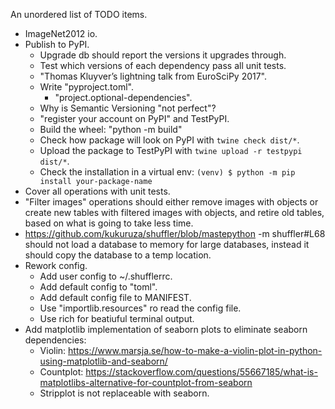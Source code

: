An unordered list of TODO items.

- ImageNet2012 io.
- Publish to PyPI.
  - Upgrade db should report the versions it upgrades through.
  - Test which versions of each dependency pass all unit tests.
  - "Thomas Kluyver’s lightning talk from EuroSciPy 2017".
  - Write "pyproject.toml".
    - "project.optional-dependencies".
  - Why is Semantic Versioning "not perfect"?
  - "register your account on PyPI" and TestPyPI.
  - Build the wheel: "python -m build" 
  - Check how package will look on PyPI with `twine check dist/*`.
  - Upload the package to TestPyPI with `twine upload -r testpypi dist/*`.
  - Check the installation in a virtual env: `(venv) $ python -m pip install your-package-name`
- Cover all operations with unit tests.
- "Filter images" operations should either remove images with objects or create new tables with filtered images with objects, and retire old tables, based on what is going to take less time.
- https://github.com/kukuruza/shuffler/blob/mastepython -m shuffler#L68 should not load a database to memory for large databases, instead it should copy the database to a temp location.
- Rework config.
  - Add user config to ~/.shufflerrc.
  - Add default config to "toml".
  - Add default config file to MANIFEST.
  - Use "importlib.resources" ro read the config file.
  - Use rich for beatiuful terminal output.
- Add matplotlib implementation of seaborn plots to eliminate seaborn dependencies:
  - Violin: https://www.marsja.se/how-to-make-a-violin-plot-in-python-using-matplotlib-and-seaborn/
  - Countplot: https://stackoverflow.com/questions/55667185/what-is-matplotlibs-alternative-for-countplot-from-seaborn
  - Stripplot is not replaceable with seaborn.